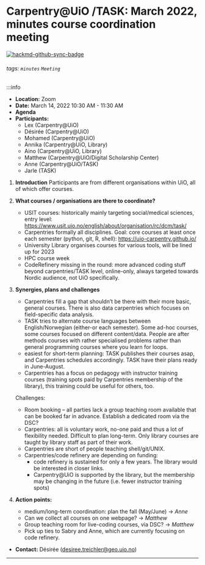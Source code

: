 Carpentry@UiO /TASK: March 2022, minutes course coordination meeting 
===


[![hackmd-github-sync-badge](https://hackmd.io/SJu-pppqQbSU2LYPMLeo3g/badge)](https://hackmd.io/SJu-pppqQbSU2LYPMLeo3g)

###### tags: `minutes` `Meeting`

:::info
- **Location:** Zoom
- **Date:** March 14, 2022 10:30 AM - 11:30 AM
- **Agenda**
- **Participants:**
    - Lex (Carpentry@UiO)
    - Désirée (Carpentry@UiO)
    - Mohamed (Carpentry@UiO)
    - Annika (Carpentry@UiO, Library)
    - Aino (Carpentry@UiO, Library)
    - Matthew (Carpentry@UiO/Digital Scholarship Center)
    - Anne (Carpentry@UiO/TASK)
    - Jarle (TASK)

1. **Introduction**
    Participants are from different organisations within UiO, all of which offer courses.
	
2. **What courses / organisations are there to coordinate?**
    - USIT courses: historically mainly targeting social/medical sciences, entry level: https://www.usit.uio.no/english/about/organisation/rc/dcm/task/
    - Carpentries formally all disciplines. Goal: core courses at least once each semester (python, git, R, shell): https://uio-carpentry.github.io/
    - University Library organises courses for various tools, will be lined up for 2023
    - HPC course week
    - CodeRefinery missing in the round: more advanced coding stuff beyond carpentries/TASK level, online-only, always targeted towards Nordic audience, not UiO specifically. 


3.  **Synergies, plans and challenges**

    - Carpentries fill a gap that shouldn’t be there with their more basic, general courses. There is also data carpentries which focuses on field-specific data analysis. 
    - TASK tries to alternate course languages between English/Norwegian (either-or each semester). Some ad-hoc courses, some courses focused on different content/data. People are after methods courses with rather specialised problems rather than general programming courses where you learn for loops. 
    - easiest for short-term planning: TASK publishes their courses asap, and Carpentries schedules accordingly. TASK have their plans ready in June-August. 
    - Carpentries has a focus on pedagogy with instructor training courses (training spots paid by Carpentries membership of the library), this training could be useful for others, too.

    Challenges:
    - Room booking – all parties lack a group teaching room available that can be booked far in advance. Establish a dedicated room via the DSC?
    - Carpentries: all is voluntary work, no-one paid and thus a lot of flexibility needed. Difficult to plan long-term. Only library courses are taught by library staff as part of their work.
    - Carpentries are short of people teaching shell/git/UNIX. 
    - Carpentries/code refinery are depending on funding:
        - code refinery is sustained for only a few years. The library would be interested in closer links. 
        - Carpentry@UiO is supported by the library, but the membership may be changing in the future (i.e. fewer instructor training spots)


4. **Action points:**
    - medium/long-term coordination: plan the fall (May/June) -> *Anne*
    - Can we collect all courses on one webpage? -> *Matthew* 
    - Group teaching room for live-coding courses, via DSC? -> *Matthew* 
    - Pick up ties to Sabry and Anne, which are currently focusing on code refinery. 




  
- **Contact:** Désirée (<desiree.treichler@geo.uio.no>)
---
